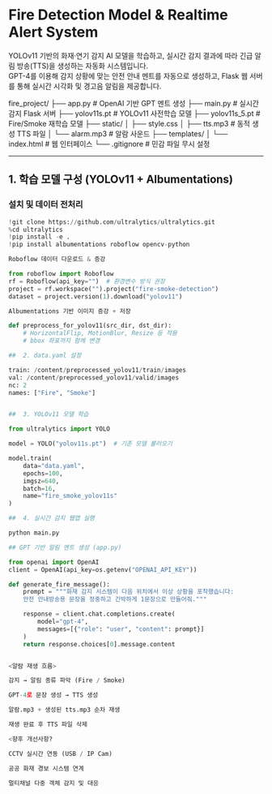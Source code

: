 #  Fire Detection Model & Realtime Alert System

YOLOv11 기반의 화재·연기 감지 AI 모델을 학습하고, 실시간 감지 결과에 따라 긴급 알림 방송(TTS)을 생성하는 자동화 시스템입니다.  
GPT-4를 이용해 감지 상황에 맞는 안전 안내 멘트를 자동으로 생성하고, Flask 웹 서버를 통해 실시간 시각화 및 경고음 알림을 제공합니다.


fire_project/
├── app.py # OpenAI 기반 GPT 멘트 생성
├── main.py # 실시간 감지 Flask 서버
├── yolov11s.pt # YOLOv11 사전학습 모델
├── yolov11s_5.pt # Fire/Smoke 재학습 모델
├── static/
│ ├── style.css
│ ├── tts.mp3 # 동적 생성 TTS 파일
│ └── alarm.mp3 # 알람 사운드
├── templates/
│ └── index.html # 웹 인터페이스
└── .gitignore # 민감 파일 무시 설정



---

##  1. 학습 모델 구성 (YOLOv11 + Albumentations)

###  설치 및 데이터 전처리

```python
!git clone https://github.com/ultralytics/ultralytics.git
%cd ultralytics
!pip install -e .
!pip install albumentations roboflow opencv-python

Roboflow 데이터 다운로드 & 증강

from roboflow import Roboflow
rf = Roboflow(api_key="")  # 환경변수 방식 권장
project = rf.workspace("").project("fire-smoke-detection")
dataset = project.version(1).download("yolov11")

Albumentations 기반 이미지 증강 + 저장

def preprocess_for_yolov11(src_dir, dst_dir):
    # HorizontalFlip, MotionBlur, Resize 등 적용
    # bbox 좌표까지 함께 변경

##  2. data.yaml 설정

train: /content/preprocessed_yolov11/train/images
val: /content/preprocessed_yolov11/valid/images
nc: 2
names: ["Fire", "Smoke"]


##  3. YOLOv11 모델 학습

from ultralytics import YOLO

model = YOLO("yolov11s.pt")  # 기존 모델 불러오기

model.train(
    data="data.yaml",
    epochs=100,
    imgsz=640,
    batch=16,
    name="fire_smoke_yolov11s"
)

##  4. 실시간 감지 웹앱 실행

python main.py

## GPT 기반 알림 멘트 생성 (app.py)

from openai import OpenAI
client = OpenAI(api_key=os.getenv("OPENAI_API_KEY"))

def generate_fire_message():
    prompt = """화재 감지 시스템이 다음 위치에서 이상 상황을 포착했습니다:
    안전 안내방송용 문장을 정중하고 긴박하게 1문장으로 만들어줘."""

    response = client.chat.completions.create(
        model="gpt-4",
        messages=[{"role": "user", "content": prompt}]
    )
    return response.choices[0].message.content


<알람 재생 흐름>

감지 → 알림 종류 파악 (Fire / Smoke)

GPT-4로 문장 생성 → TTS 생성

알람.mp3 + 생성된 tts.mp3 순차 재생

재생 완료 후 TTS 파일 삭제

<향후 개선사항?

CCTV 실시간 연동 (USB / IP Cam)

공공 화재 경보 시스템 연계

멀티채널 다중 객체 감지 및 대응

